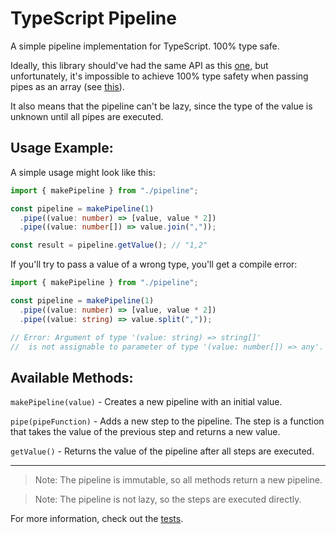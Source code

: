 # TypeScript Pipeline

A simple pipeline implementation for TypeScript. 100% type safe.

Ideally, this library should've had the same API as this [one](https://github.com/StyleShit/php-pipeline), but unfortunately, it's impossible to achieve 100% type safety when passing pipes as an array (see [this](https://github.com/millsp/ts-toolbelt/blob/master/sources/Function/Pipe/List/Sync.ts)).

It also means that the pipeline can't be lazy, since the type of the value is unknown until all pipes are executed.

## Usage Example:

A simple usage might look like this:

```typescript
import { makePipeline } from "./pipeline";

const pipeline = makePipeline(1)
  .pipe((value: number) => [value, value * 2])
  .pipe((value: number[]) => value.join(","));

const result = pipeline.getValue(); // "1,2"
```

If you'll try to pass a value of a wrong type, you'll get a compile error:

```typescript
import { makePipeline } from "./pipeline";

const pipeline = makePipeline(1)
  .pipe((value: number) => [value, value * 2])
  .pipe((value: string) => value.split(","));

// Error: Argument of type '(value: string) => string[]'
//  is not assignable to parameter of type '(value: number[]) => any'.
```

## Available Methods:

`makePipeline(value)` - Creates a new pipeline with an initial value.

`pipe(pipeFunction)` - Adds a new step to the pipeline. The step is a function that takes the value of the previous step and returns a new value.

`getValue()` - Returns the value of the pipeline after all steps are executed.

---

> Note: The pipeline is immutable, so all methods return a new pipeline.

> Note: The pipeline is not lazy, so the steps are executed directly.

For more information, check out the [tests](./src/__tests__).
